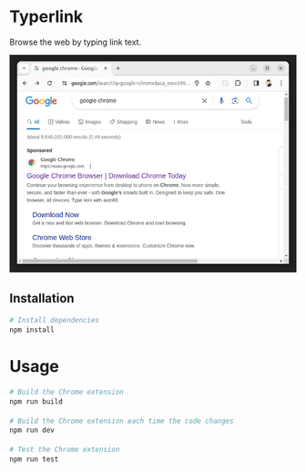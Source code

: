 # Typerlink

Browse the web by typing link text.

![](https://github.com/weiying-chen/typerlink/blob/main/demo.gif)

## Installation

```bash
# Install dependencies
npm install
```

# Usage

```bash
# Build the Chrome extension
npm run build

# Build the Chrome extension each time the code changes
npm run dev

# Test the Chrome extension
npm run test
```